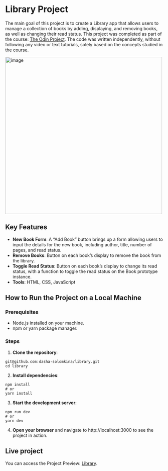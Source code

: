 # Library Project
The main goal of this project is to create a Library app that allows users to manage a collection of books by adding, displaying, and removing books, as well as changing their read status. This project was completed as part of the course: [The Odin Project](https://www.theodinproject.com/lessons/node-path-javascript-library). The code was written independently, without following any video or text tutorials, solely based on the concepts studied in the course.

<img src="https://github.com/user-attachments/assets/ad0dc3c6-3cf8-46da-9683-e4b4bd37d9ac" alt="image" width="500"/>

## Key Features
- **New Book Form**: A “Add Book” button brings up a form allowing users to input the details for the new book, including author, title, number of pages, and read status.
- **Remove Books**: Button on each book’s display to remove the book from the library.
- **Toggle Read Status**: Button on each book’s display to change its read status, with a function to toggle the read status on the Book prototype instance.
- **Tools**: HTML, CSS, JavaScript

## How to Run the Project on a Local Machine

### Prerequisites

- Node.js installed on your machine.
- npm or yarn package manager.

### Steps

1. **Clone the repository**:

```
git@github.com:dasha-solomkina/library.git
cd library
```

2. **Install dependencies**:

```
npm install
# or
yarn install
```

3. **Start the development server**:

```
npm run dev
# or
yarn dev
```

4. **Open your browser** and navigate to http://localhost:3000 to see the project in action.

## Live project

You can access the Project Preview: [Library](https://dasha-solomkina.github.io/library/).


